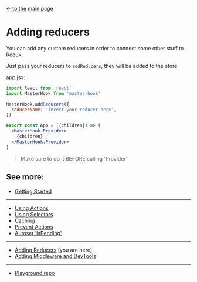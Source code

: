 [<- to the main page](https://github.com/opium-pro/master-hook)

# Adding reducers

You can add any custom reducers in order to connect some other stuff to Redux.

Just pass your reducers to `addReducers`, they will be added to the store.

app.jsx:
```jsx
import React from 'react'
import MasterHook from 'master-hook'

MasterHook.addReducers({
  reducerName: 'incert your reducer here',
})

export const App = ({children}) => (
  <MasterHook.Provider>
    {children}
  </MasterHook.Provider>
)
```
> Make sure to do it BEFORE calling 'Provider'


## See more:

* [Getting Started](https://github.com/opium-pro/master-hook/blob/master/docs/GETTING_STARTED.md)
---
* [Using Actions](https://github.com/opium-pro/master-hook/blob/master/docs/ACTIONS.md)
* [Using Selectors](https://github.com/opium-pro/master-hook/blob/master/docs/SELECTORS.md)
* [Caching](https://github.com/opium-pro/master-hook/blob/master/docs/CACHING.md)
* [Prevent Actions](https://github.com/opium-pro/master-hook/blob/master/docs/PREVENT_ACTIONS.md)
* [Autoset 'isPending'](https://github.com/opium-pro/master-hook/blob/master/docs/IS_PENDING.md)
---
* [Adding Reducers](https://github.com/opium-pro/master-hook/blob/master/docs/ADDING_REDUCERS.md) [you are here]
* [Adding Middleware and DevTools](https://github.com/opium-pro/master-hook/blob/master/docs/ADDING_MIDDLEWARE.md)
---
* [Playground repo](https://github.com/opium-pro/master-hook-playground)